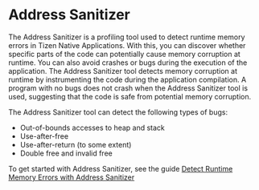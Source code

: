 # Address Sanitizer

The Address Sanitizer is a profiling tool used to detect runtime memory errors in Tizen Native Applications. With this, you can discover whether specific parts of the code can potentially cause memory corruption at runtime. You can also avoid crashes or bugs during the execution of the application. The Address Sanitizer tool detects memory corruption at runtime by instrumenting the code during the application compilation. A program with no bugs does not crash when the Address Sanitizer tool is used, suggesting that the code is safe from potential memory corruption.

The Address Sanitizer tool can detect the following types of bugs:
*	Out-of-bounds accesses to heap and stack
*	Use-after-free
*	Use-after-return (to some extent)
*	Double free and invalid free

To get started with Address Sanitizer, see the guide [Detect Runtime Memory Errors with Address Sanitizer](../getting-started/test-profile-app-asan-lsan.md#detect-runtime-memory-errors-with-address-sanitizer)